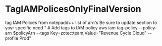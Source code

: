 # TagIAMPolicesOnlyFinalVersion
tag IAM Polices from notepadd++ list of arn's
Be sure to update section to yoyr specific need "   # Add tags to IAM policy
    aws iam tag-policy --policy-arn $policyArn --tags Key=zotec:team,Value="Revenue Cycle Cloud" --profile Prod"
  
